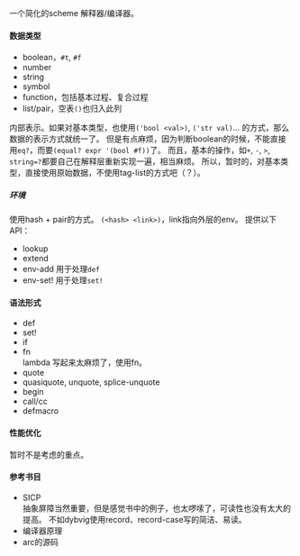一个简化的scheme 解释器/编译器。

#### 数据类型

- boolean，`#t`, `#f`
- number
- string
- symbol
- function，包括基本过程、复合过程
- list/pair，空表`()`也归入此列

内部表示。如果对基本类型，也使用`('bool <val>)`, `('str val)`... 的方式，那么数据的表示方式就统一了。
但是有点麻烦，因为判断boolean的时候，不能直接用`eq?`，而要`(equal? expr '(bool #f))`了。
而且，基本的操作，如`+`, `-`, `>`, `string=?`都要自己在解释层重新实现一遍，相当麻烦。
所以，暂时的，对基本类型，直接使用原始数据，不使用tag-list的方式吧（？）。

##### 环境
使用hash + pair的方式。
`(<hash> <link>)`，link指向外层的env。
提供以下API：
- lookup
- extend
- env-add
用于处理`def`
- env-set!
用于处理`set!`

#### 语法形式

- def
- set!
- if
- fn  
lambda 写起来太麻烦了，使用fn。
- quote
- quasiquote, unquote, splice-unquote
- begin
- call/cc
- defmacro

#### 性能优化

暂时不是考虑的重点。

#### 参考书目

- SICP  
抽象屏障当然重要，但是感觉书中的例子，也太啰嗦了，可读性也没有太大的提高。
不如dybvig使用record、record-case写的简洁、易读。
- 编译器原理
- arc的源码
